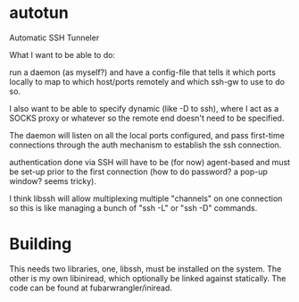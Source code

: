 autotun
=======

Automatic SSH Tunneler

What I want to be able to do:

run a daemon (as myself?) and have a config-file that tells it which ports
locally to map to which host/ports remotely and which ssh-gw to use to do so.

I also want to be able to specify dynamic (like -D to ssh), where I act as a
SOCKS proxy or whatever so the remote end doesn't need to be specified.

The daemon will listen on all the local ports configured, and pass first-time
connections through the auth mechanism to establish the ssh connection.

authentication done via SSH will have to be (for now) agent-based and must be
set-up prior to the first connection (how to do password? a pop-up window?
seems tricky).

I think libssh will allow multiplexing multiple "channels" on one connection so
this is like managing a bunch of "ssh -L" or "ssh -D" commands.

Building
========

This needs two libraries, one, libssh, must be installed on the system. The
other is my own libiniread, which optionally be linked against statically.
The code can be found at fubarwrangler/iniread.


